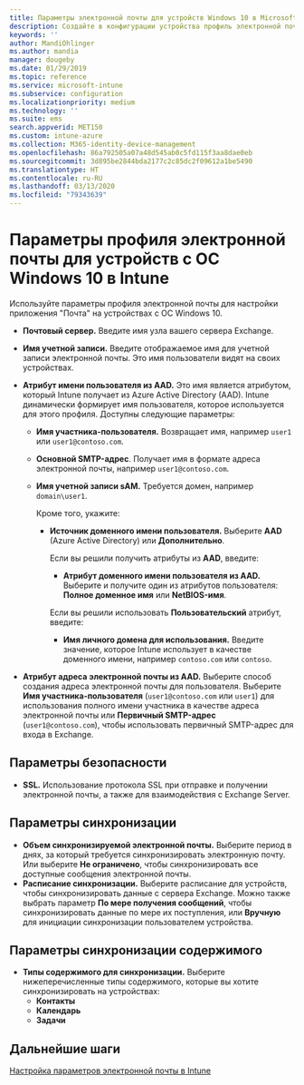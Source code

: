 ```yaml
---
title: Параметры электронной почты для устройств Windows 10 в Microsoft Intune в Azure | Документы Майкрософт
description: Создайте в конфигурации устройства профиль электронной почты, который использует серверы Exchange и получает атрибуты из Azure Active Directory. Вы также можете включить SSL и синхронизировать электронную почту и расписания на устройствах Windows 10 с помощью Microsoft Intune.
keywords: ''
author: MandiOhlinger
ms.author: mandia
manager: dougeby
ms.date: 01/29/2019
ms.topic: reference
ms.service: microsoft-intune
ms.subservice: configuration
ms.localizationpriority: medium
ms.technology: ''
ms.suite: ems
search.appverid: MET150
ms.custom: intune-azure
ms.collection: M365-identity-device-management
ms.openlocfilehash: 86a792505a07a48d545ab0c5fd115f3aa8dae0eb
ms.sourcegitcommit: 3d895be2844bda2177c2c85dc2f09612a1be5490
ms.translationtype: HT
ms.contentlocale: ru-RU
ms.lasthandoff: 03/13/2020
ms.locfileid: "79343639"
---
```

# <a name="email-profile-settings-for-devices-running-windows-10---intune"></a>Параметры профиля электронной почты для устройств с ОС Windows 10 в Intune

Используйте параметры профиля электронной почты для настройки приложения "Почта" на устройствах с ОС Windows 10.

- **Почтовый сервер.** Введите имя узла вашего сервера Exchange.
- **Имя учетной записи.** Введите отображаемое имя для учетной записи электронной почты. Это имя пользователи видят на своих устройствах.
- **Атрибут имени пользователя из AAD.** Это имя является атрибутом, который Intune получает из Azure Active Directory (AAD). Intune динамически формирует имя пользователя, которое используется для этого профиля. Доступны следующие параметры:
  - **Имя участника-пользователя.** Возвращает имя, например `user1` или `user1@contoso.com`.
  - **Основной SMTP-адрес**. Получает имя в формате адреса электронной почты, например `user1@contoso.com`.
  - **Имя учетной записи sAM.** Требуется домен, например `domain\user1`.

    Кроме того, укажите:  
    - **Источник доменного имени пользователя.** Выберите **AAD** (Azure Active Directory) или **Дополнительно**.

      Если вы решили получить атрибуты из **AAD**, введите:
      - **Атрибут доменного имени пользователя из AAD.** Выберите и получите один из атрибутов пользователя: **Полное доменное имя** или **NetBIOS-имя**.

      Если вы решили использовать **Пользовательский** атрибут, введите:
      - **Имя личного домена для использования.** Введите значение, которое Intune использует в качестве доменного имени, например `contoso.com` или `contoso`.

- **Атрибут адреса электронной почты из AAD.** Выберите способ создания адреса электронной почты для пользователя. Выберите **Имя участника-пользователя** (`user1@contoso.com` или `user1`) для использования полного имени участника в качестве адреса электронной почты или **Первичный SMTP-адрес** (`user1@contoso.com`), чтобы использовать первичный SMTP-адрес для входа в Exchange.

## <a name="security-settings"></a>Параметры безопасности

- **SSL.** Использование протокола SSL при отправке и получении электронной почты, а также для взаимодействия с Exchange Server.

## <a name="synchronization-settings"></a>Параметры синхронизации

- **Объем синхронизируемой электронной почты.** Выберите период в днях, за который требуется синхронизировать электронную почту. Или выберите **Не ограничено**, чтобы синхронизировать все доступные сообщения электронной почты.
- **Расписание синхронизации.** Выберите расписание для устройств, чтобы синхронизировать данные с сервера Exchange. Можно также выбрать параметр **По мере получения сообщений**, чтобы синхронизировать данные по мере их поступления, или **Вручную** для инициации синхронизации пользователем устройства.

## <a name="content-sync-settings"></a>Параметры синхронизации содержимого

- **Типы содержимого для синхронизации.** Выберите нижеперечисленные типы содержимого, которые вы хотите синхронизировать на устройствах:
  - **Контакты**
  - **Календарь**
  - **Задачи**

## <a name="next-steps"></a>Дальнейшие шаги
[Настройка параметров электронной почты в Intune](email-settings-configure.md)

